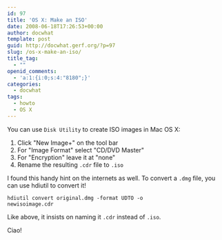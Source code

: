 ```yaml
---
id: 97
title: 'OS X: Make an ISO'
date: 2008-06-18T17:26:53+00:00
author: docwhat
template: post
guid: http://docwhat.gerf.org/?p=97
slug: /os-x-make-an-iso/
title_tag:
  - ""
openid_comments:
  - 'a:1:{i:0;s:4:"8180";}'
categories:
  - docwhat
tags:
  - howto
  - OS X
---
```

You can use <code>Disk Utility</code> to create ISO images in Mac OS X:
<ol>
	<li>Click "New Image+" on the tool bar</li>
	<li>For "Image Format" select "CD/DVD Master"</li>
	<li>For "Encryption" leave it at "none"</li>
	<li>Rename the resulting <code>.cdr</code> file to <code>.iso</code></li>
</ol>
I found this handy hint on the internets as well. To convert a <code>.dmg</code> file, you can use hdiutil to convert it!



<code>hdiutil convert original.dmg -format UDTO -o newisoimage.cdr</code>

Like above, it insists on naming it <code>.cdr</code> instead of <code>.iso</code>.

Ciao!